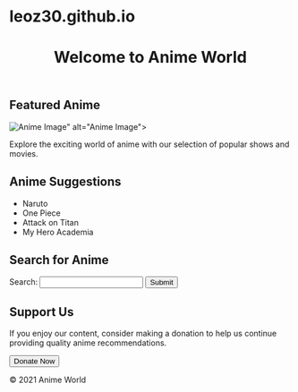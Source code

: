 # leoz30.github.io
<!DOCTYPE html>
<html lang="en">
<head>
    <meta charset="UTF-8">
    <meta http-equiv="X-UA-Compatible" content="IE=edge">
    <meta name="viewport" content="width=device-width, initial-scale=1.0">
    <title>Anime-Themed Page</title>
</head>
<body>
    <header>
        <h1>Welcome to Anime World</h1>
    </header>
    <main>
        <section>
            <h2>Featured Anime</h2>
            <img src="<img src="https://img.asmedia.epimg.net/resizer/v2/LTIVGUD6RZOQDDDTBEYXRUVATY.jpg?auth=39bf786b941aa432ece01051dbbaeff5d8a75523b6b10fd3ced66bf428f95814&width=1472&height=828&smart=true" alt="Anime Image">" alt="Anime Image">
            <p>Explore the exciting world of anime with our selection of popular shows and movies.</p>
        </section>
        <section>
            <h2>Anime Suggestions</h2>
            <ul>
                <li>Naruto</li>
                <li>One Piece</li>
                <li>Attack on Titan</li>
                <li>My Hero Academia</li>
            </ul>
        </section>
        <section>
            <h2>Search for Anime</h2>
            <form>
                <label for="search">Search: </label>
                <input type="text" id="search" name="search">
                <button type="submit">Submit</button>
            </form>
        </section>
        <section>
            <h2>Support Us</h2>
            <p>If you enjoy our content, consider making a donation to help us continue providing quality anime recommendations.</p>
            <button>Donate Now</button>
        </section>
    </main>
    <footer>
        <p>&copy; 2021 Anime World</p>
    </footer>
</body>
</html>
